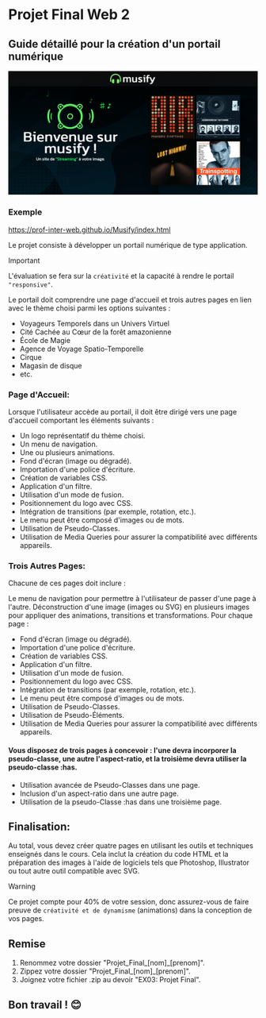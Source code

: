 # Projet Final Web 2
## Guide détaillé pour la création d'un portail numérique

![Musify](assets/Projet.png)

### Exemple
<https://prof-inter-web.github.io/Musify/index.html>

Le projet consiste à développer un portail numérique de type application. 
> [!IMPORTANT]
> L'évaluation se fera sur la `créativité` et la capacité à rendre le portail `"responsive"`.

Le portail doit comprendre une page d'accueil et trois autres pages en lien avec le thème choisi parmi les options suivantes :

- Voyageurs Temporels dans un Univers Virtuel
- Cité Cachée au Cœur de la forêt amazonienne
- École de Magie
- Agence de Voyage Spatio-Temporelle
- Cirque
- Magasin de disque
- etc.


### Page d'Accueil:

Lorsque l'utilisateur accède au portail, il doit être dirigé vers une page d'accueil comportant les éléments suivants :

- Un logo représentatif du thème choisi.
- Un menu de navigation.
- Une ou plusieurs animations.
- Fond d'écran (image ou dégradé).
- Importation d'une police d'écriture.
- Création de variables CSS.
- Application d'un filtre.
- Utilisation d'un mode de fusion.
- Positionnement du logo avec CSS.
- Intégration de transitions (par exemple, rotation, etc.).
- Le menu peut être composé d'images ou de mots.
- Utilisation de Pseudo-Classes.
- Utilisation de Media Queries pour assurer la compatibilité avec différents appareils.

### Trois Autres Pages:

Chacune de ces pages doit inclure :

Le menu de navigation pour permettre à l'utilisateur de passer d'une page à l'autre.
Déconstruction d'une image (images ou SVG) en plusieurs images pour appliquer des animations, transitions et transformations.
Pour chaque page :

- Fond d'écran (image ou dégradé).
- Importation d'une police d'écriture.
- Création de variables CSS.
- Application d'un filtre.
- Utilisation d'un mode de fusion.
- Positionnement du logo avec CSS.
- Intégration de transitions (par exemple, rotation, etc.).
- Le menu peut être composé d'images ou de mots.
- Utilisation de Pseudo-Classes.
- Utilisation de Pseudo-Éléments.
- Utilisation de Media Queries pour assurer la compatibilité avec différents appareils.

#### Vous disposez de trois pages à concevoir : l'une devra incorporer la pseudo-classe, une autre l'aspect-ratio, et la troisième devra utiliser la pseudo-classe :has.
- Utilisation avancée de Pseudo-Classes dans une page.
- Inclusion d'un aspect-ratio dans une autre page.
- Utilisation de la pseudo-Classe :has dans une troisième page.


## Finalisation:

Au total, vous devez créer quatre pages en utilisant les outils et techniques enseignés dans le cours. Cela inclut la création du code HTML et la préparation des images à l'aide de logiciels tels que Photoshop, Illustrator ou tout autre outil compatible avec SVG. 

> [!WARNING]
> Ce projet compte pour 40% de votre session, donc assurez-vous de faire preuve de `créativité et de dynamisme` (animations) dans la conception de vos pages.


## Remise

1. Renommez votre dossier "Projet_Final_[nom]_[prenom]".
2. Zippez votre dossier "Projet_Final_[nom]_[prenom]".
3. Joignez votre fichier .zip au devoir "EX03: Projet Final".

## Bon travail ! 😊
